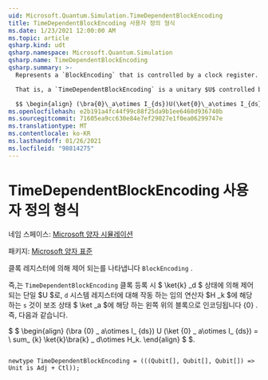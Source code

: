 ```yaml
---
uid: Microsoft.Quantum.Simulation.TimeDependentBlockEncoding
title: TimeDependentBlockEncoding 사용자 정의 형식
ms.date: 1/23/2021 12:00:00 AM
ms.topic: article
qsharp.kind: udt
qsharp.namespace: Microsoft.Quantum.Simulation
qsharp.name: TimeDependentBlockEncoding
qsharp.summary: >-
  Represents a `BlockEncoding` that is controlled by a clock register.

  That is, a `TimeDependentBlockEncoding` is a unitary $U$ controlled by a state $\ket{k}_d$ in clock register `d` such that an arbitrary operator $H_k$ of interest that acts on the system register `s` is encoded in the top- left block corresponding to auxiliary state $\ket{0}_a$. That is,

  $$ \begin{align} (\bra{0}\_a\otimes I_{ds})U(\ket{0}\_a\otimes I_{ds}) = \sum_{k}\ket{k}\bra{k}\_d\otimes H_k. \end{align} $$.
ms.openlocfilehash: e2b191a4fc44f99c88f25da9b1ee6460d936740b
ms.sourcegitcommit: 71605ea9cc630e84e7ef29027e1f0ea06299747e
ms.translationtype: MT
ms.contentlocale: ko-KR
ms.lasthandoff: 01/26/2021
ms.locfileid: "98814275"
---
```

# <a name="timedependentblockencoding-user-defined-type"></a>TimeDependentBlockEncoding 사용자 정의 형식

네임 스페이스: [Microsoft 양자 시뮬레이션](xref:Microsoft.Quantum.Simulation)

패키지: [Microsoft 양자 표준](https://nuget.org/packages/Microsoft.Quantum.Standard)


클록 레지스터에 의해 제어 되는를 나타냅니다 `BlockEncoding` .

즉,는 `TimeDependentBlockEncoding` 클록 등록 시 $ \ket{k} _d $ 상태에 의해 제어 되는 단일 $U $로, `d` 시스템 레지스터에 대해 작동 하는 임의 연산자 $H _k $에 해당 하는 `s` 것이 보조 상태 $ \ket _a $에 해당 하는 왼쪽 위의 블록으로 인코딩됩니다 {0} . 즉, 다음과 같습니다.

$ $ \begin{align} (\bra {0} \_ a\otimes I_ {ds}) U (\ket {0} \_ a\otimes I_ {ds}) = \ sum_ {k} \ket{k}\bra{k} \_ d\otimes H_k.
\end{align} $ $.

```qsharp

newtype TimeDependentBlockEncoding = (((Qubit[], Qubit[], Qubit[]) => Unit is Adj + Ctl));
```

